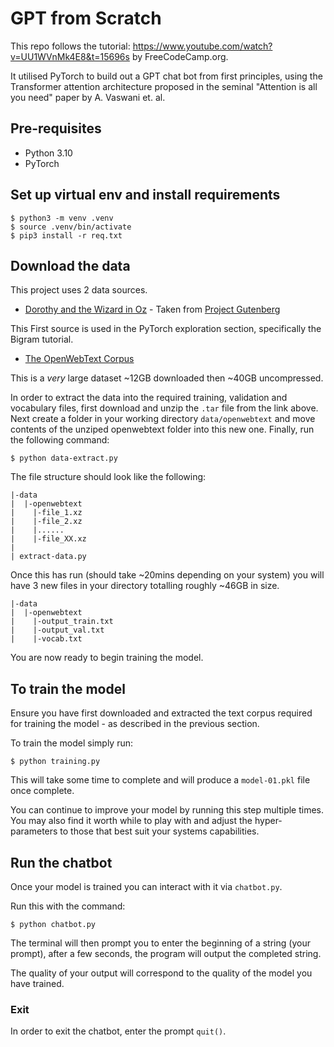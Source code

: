 # GPT from Scratch

This repo follows the tutorial:
https://www.youtube.com/watch?v=UU1WVnMk4E8&t=15696s
by FreeCodeCamp.org.

It utilised PyTorch to build out a GPT chat bot from first principles, using the Transformer attention architecture proposed in the seminal "Attention is all you need" paper by A. Vaswani et. al.

## Pre-requisites
- Python 3.10
- PyTorch

## Set up virtual env and install requirements 
```
$ python3 -m venv .venv
$ source .venv/bin/activate
$ pip3 install -r req.txt
```

## Download the data
This project uses 2 data sources. 
- [Dorothy and the Wizard in Oz](https://www.gutenberg.org/cache/epub/22566/pg22566.txt) - Taken from [Project Gutenberg](https://www.gutenberg.org)

This First source is used in the PyTorch exploration section, specifically the Bigram tutorial. 

- [The OpenWebText Corpus](https://skylion007.github.io/OpenWebTextCorpus/)

This is a *very* large dataset ~12GB downloaded then ~40GB uncompressed. 

In order to extract the data into the required training, validation and vocabulary files, first download and unzip the `.tar` file from the link above. Next create a folder in your working directory `data/openwebtext` and move contents of the unziped openwebtext folder into this new one. Finally, run the following command:
```
$ python data-extract.py
```
The file structure should look like the following:
```
|-data
|  |-openwebtext
|    |-file_1.xz
|    |-file_2.xz
|    |......
|    |-file_XX.xz
|
| extract-data.py
```

Once this has run (should take ~20mins depending on your system) you will have 3 new files in your directory totalling roughly ~46GB in size.
```
|-data
|  |-openwebtext
|    |-output_train.txt
|    |-output_val.txt
|    |-vocab.txt
```
You are now ready to begin training the model. 

## To train the model
Ensure you have first downloaded and extracted the text corpus required for training the model - as described in the previous section. 

To train the model simply run:
```
$ python training.py
```
This will take some time to complete and will produce a `model-01.pkl` file once complete. 

You can continue to improve your model by running this step multiple times. You may also find it worth while to play with and adjust the hyper-parameters to those that best suit your systems capabilities. 

## Run the chatbot
Once your model is trained you can interact with it via `chatbot.py`.

Run this with the command:
```
$ python chatbot.py
```

The terminal will then prompt you to enter the beginning of a string (your prompt), after a few seconds, the program will output the completed string. 

The quality of your output will correspond to the quality of the model you have trained. 

### Exit
In order to exit the chatbot, enter the prompt `quit()`.